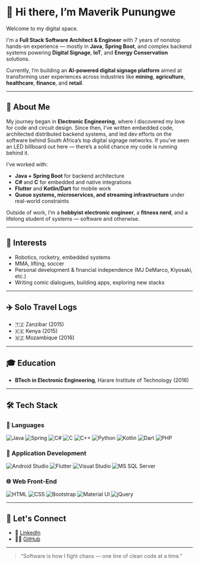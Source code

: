 # 👋 Hi there, I’m Maverik Punungwe

Welcome to my digital space.

I'm a **Full Stack Software Architect & Engineer** with 7 years of nonstop hands-on experience — mostly in **Java**, **Spring Boot**, and complex backend systems powering **Digital Signage**, **IoT**, and **Energy Conservation** solutions.

Currently, I’m building an **AI-powered digital signage platform** aimed at transforming user experiences across industries like **mining**, **agriculture**, **healthcare**, **finance**, and **retail**.

---

## 🚀 About Me

My journey began in **Electronic Engineering**, where I discovered my love for code and circuit design. Since then, I’ve written embedded code, architected distributed backend systems, and led dev efforts on the software behind South Africa’s top digital signage networks. If you’ve seen an LED billboard out here — there’s a solid chance my code is running behind it.

I’ve worked with:
- **Java + Spring Boot** for backend architecture
- **C#** and **C** for embedded and native integrations
- **Flutter** and **Kotlin/Dart** for mobile work
- **Queue systems, microservices, and streaming infrastructure** under real-world constraints

Outside of work, I’m a **hobbyist electronic engineer**, a **fitness nerd**, and a lifelong student of systems — software and otherwise.

---

## 🧠 Interests

- Robotics, rocketry, embedded systems
- MMA, lifting, soccer
- Personal development & financial independence (MJ DeMarco, Kiyosaki, etc.)
- Writing comic dialogues, building apps, exploring new stacks

---

## ✈️ Solo Travel Logs
- 🇹🇿 Zanzibar (2015)
- 🇰🇪 Kenya (2015)
- 🇲🇿 Mozambique (2016)

---

## 🎓 Education
- **BTech in Electronic Engineering**, Harare Institute of Technology (2016)

---

## 🛠️ Tech Stack

### 🔧 Languages

![Java](https://img.shields.io/badge/Java-ED8B00?style=for-the-badge&logo=java&logoColor=white)
![Spring](https://img.shields.io/badge/Spring_Boot-6DB33F?style=for-the-badge&logo=spring-boot&logoColor=white)
![C#](https://img.shields.io/badge/C%23-239120?style=for-the-badge&logo=c-sharp&logoColor=white)
![C](https://img.shields.io/badge/C-00599C?style=for-the-badge&logo=c&logoColor=white)
![C++](https://img.shields.io/badge/C++-00599C?style=for-the-badge&logo=c%2B%2B&logoColor=white)
![Python](https://img.shields.io/badge/Python-FFD43B?style=for-the-badge&logo=python&logoColor=blue)
![Kotlin](https://img.shields.io/badge/Kotlin-0095D5?style=for-the-badge&logo=kotlin&logoColor=white)
![Dart](https://img.shields.io/badge/Dart-0175C2?style=for-the-badge&logo=dart&logoColor=white)
![PHP](https://img.shields.io/badge/PHP-777BB4?style=for-the-badge&logo=php&logoColor=white)

### 📱 Application Development

![Android Studio](https://img.shields.io/badge/Android_Studio-3DDC84?style=for-the-badge&logo=android-studio&logoColor=white)
![Flutter](https://img.shields.io/badge/Flutter-02569B?style=for-the-badge&logo=flutter&logoColor=white)
![Visual Studio](https://img.shields.io/badge/Visual_Studio-5C2D91?style=for-the-badge&logo=visual%20studio&logoColor=white)
![MS SQL Server](https://img.shields.io/badge/Microsoft_SQL_Server-CC2927?style=for-the-badge&logo=microsoft-sql-server&logoColor=white)

### 🌐 Web Front-End

![HTML](https://img.shields.io/badge/HTML5-E34F26?style=for-the-badge&logo=html5&logoColor=white)
![CSS](https://img.shields.io/badge/CSS3-1572B6?style=for-the-badge&logo=css3&logoColor=white)
![Bootstrap](https://img.shields.io/badge/Bootstrap-563D7C?style=for-the-badge&logo=bootstrap&logoColor=white)
![Material UI](https://img.shields.io/badge/Material_UI-007FFF?style=for-the-badge&logo=mui&logoColor=white)
![jQuery](https://img.shields.io/badge/jQuery-0769AD?style=for-the-badge&logo=jquery&logoColor=white)

---

## 🔗 Let's Connect

- 💼 [LinkedIn](https://www.linkedin.com/in/maverikpunungwe)
- 👨‍💻 [GitHub](https://github.com/maverikpunungwe)

---

> “Software is how I fight chaos — one line of clean code at a time.”
